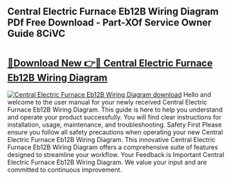 ## Central Electric Furnace Eb12B Wiring Diagram PDf Free Download - Part-XOf Service Owner Guide 8CiVC

# <h2><a href="http://dfsn9f.blite.top/?on=Central+Electric+Furnace+Eb12B+Wiring+Diagram">🔗Download New 👉🔴 Central Electric Furnace Eb12B Wiring Diagram</a></h2>

[![Central Electric Furnace Eb12B Wiring Diagram download](https://i.imgur.com/lujVjoI.png)](http://dfsn9f.blite.top/?on=Central+Electric+Furnace+Eb12B+Wiring+Diagram)
Hello and welcome to the user manual for your newly received Central Electric Furnace Eb12B Wiring Diagram. This guide is here to help you understand and operate your product successfully. You will find clear instructions for installation, usage, maintenance, and troubleshooting. Safety First Please ensure you follow all safety precautions when operating your new Central Electric Furnace Eb12B Wiring Diagram. This innovative Central Electric Furnace Eb12B Wiring Diagram offers a comprehensive suite of features designed to streamline your workflow. Your Feedback is Important Central Electric Furnace Eb12B Wiring Diagram. We value your input and are committed to continuous improvement.

